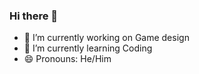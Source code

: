 ### Hi there 👋

- 🔭 I’m currently working on Game design
- 🌱 I’m currently learning Coding
- 😄 Pronouns: He/Him

